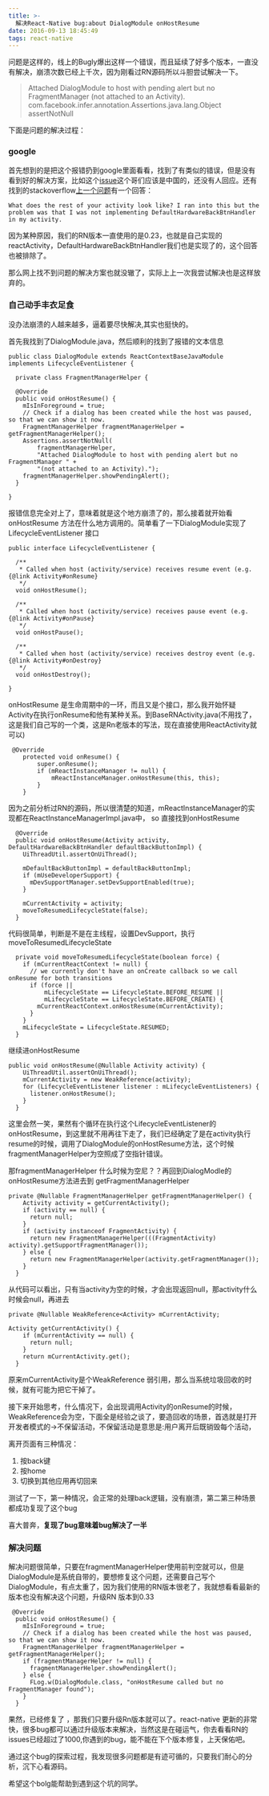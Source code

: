 ```yaml
---
title: >-
  解决React-Native bug:about DialogModule onHostResume
date: 2016-09-13 18:45:49
tags: react-native
---
```


问题是这样的，线上的Bugly爆出这样一个错误，而且延续了好多个版本，一直没有解决，崩溃次数已经上千次，因为刚看过RN源码所以斗胆尝试解决一下。

> Attached DialogModule to host with pending alert but no FragmentManager (not attached to an Activity).
com.facebook.infer.annotation.Assertions.java.lang.Object assertNotNull

下面是问题的解决过程：
### google
首先想到的是把这个报错扔到google里面看看，找到了有类似的错误，但是没有看到好的解决方案，比如这个[issue](https://github.com/facebook/react-native/issues/9018)这个哥们应该是中国的，还没有人回应。还有找到的stackoverflow[上一个问题](http://stackoverflow.com/questions/35254232/react-native-maps-integration-issue-with-react-native-0-19-0)有一个回答：

	What does the rest of your activity look like? I ran into this but the problem was that I was not implementing DefaultHardwareBackBtnHandler in my activity.

因为某种原因，我们的RN版本一直使用的是0.23，也就是自己实现的reactActivity，DefaultHardwareBackBtnHandler我们也是实现了的，这个回答也被排除了。

那么网上找不到问题的解决方案也就没辙了，实际上上一次我尝试解决也是这样放弃的。

### 自己动手丰衣足食

没办法崩溃的人越来越多，逼着要尽快解决,其实也挺快的。

首先我找到了DialogModule.java，然后顺利的找到了报错的文本信息

```
public class DialogModule extends ReactContextBaseJavaModule implements LifecycleEventListener {

  private class FragmentManagerHelper {

  @Override
  public void onHostResume() {
    mIsInForeground = true;
    // Check if a dialog has been created while the host was paused, so that we can show it now.
    FragmentManagerHelper fragmentManagerHelper = getFragmentManagerHelper();
    Assertions.assertNotNull(
        fragmentManagerHelper,
        "Attached DialogModule to host with pending alert but no FragmentManager " +
        "(not attached to an Activity).");
    fragmentManagerHelper.showPendingAlert();
  }

}

```
报错信息完全对上了，意味着就是这个地方崩溃了的，那么接着就开始看onHostResume 方法在什么地方调用的。简单看了一下DialogModule实现了LifecycleEventListener 接口
```
public interface LifecycleEventListener {

  /**
   * Called when host (activity/service) receives resume event (e.g. {@link Activity#onResume}
   */
  void onHostResume();

  /**
   * Called when host (activity/service) receives pause event (e.g. {@link Activity#onPause}
   */
  void onHostPause();

  /**
   * Called when host (activity/service) receives destroy event (e.g. {@link Activity#onDestroy}
   */
  void onHostDestroy();

}
```
onHostResume 是生命周期中的一环，而且又是个接口，那么我开始怀疑Activity在执行onResume和他有某种关系。到BaseRNActivity.java(不用找了，这是我们自己写的一个类，这是Rn老版本的写法，现在直接使用ReactActivity就可以)

```
 @Override
    protected void onResume() {
        super.onResume();
        if (mReactInstanceManager != null) {
            mReactInstanceManager.onHostResume(this, this);
        }
    }
```
因为之前分析过RN的源码，所以很清楚的知道，mReactInstanceManager的实现都在ReactInstanceManagerImpl.java中， so 直接找到onHostResume

```
  @Override
  public void onHostResume(Activity activity, DefaultHardwareBackBtnHandler defaultBackButtonImpl) {
    UiThreadUtil.assertOnUiThread();

    mDefaultBackButtonImpl = defaultBackButtonImpl;
    if (mUseDeveloperSupport) {
      mDevSupportManager.setDevSupportEnabled(true);
    }

    mCurrentActivity = activity;
    moveToResumedLifecycleState(false);
  }
```
代码很简单，判断是不是在主线程，设置DevSupport，执行moveToResumedLifecycleState

```
  private void moveToResumedLifecycleState(boolean force) {
    if (mCurrentReactContext != null) {
      // we currently don't have an onCreate callback so we call onResume for both transitions
      if (force ||
          mLifecycleState == LifecycleState.BEFORE_RESUME ||
          mLifecycleState == LifecycleState.BEFORE_CREATE) {
        mCurrentReactContext.onHostResume(mCurrentActivity);
      }
    }
    mLifecycleState = LifecycleState.RESUMED;
  }
```
继续进onHostResume
```
public void onHostResume(@Nullable Activity activity) {
    UiThreadUtil.assertOnUiThread();
    mCurrentActivity = new WeakReference(activity);
    for (LifecycleEventListener listener : mLifecycleEventListeners) {
      listener.onHostResume();
    }
  }
```

这里会然一笑，果然有个循环在执行这个LifecycleEventListener的onHostResume，到这里就不用再往下走了，我们已经确定了是在activity执行resume的时候，调用了DialogModule的onHostResume方法，这个时候fragmentManagerHelper为空照成了空指针错误。

那fragmentManagerHelper 什么时候为空尼？？再回到DialogModle的onHostResume方法进去到
getFragmentManagerHelper

```
private @Nullable FragmentManagerHelper getFragmentManagerHelper() {
    Activity activity = getCurrentActivity();
    if (activity == null) {
      return null;
    }
    if (activity instanceof FragmentActivity) {
      return new FragmentManagerHelper(((FragmentActivity) activity).getSupportFragmentManager());
    } else {
      return new FragmentManagerHelper(activity.getFragmentManager());
    }
  }
```
从代码可以看出，只有当activity为空的时候，才会出现返回null，那activity什么时候会null，再进去

```
private @Nullable WeakReference<Activity> mCurrentActivity;

Activity getCurrentActivity() {
    if (mCurrentActivity == null) {
      return null;
    }
    return mCurrentActivity.get();
  }
```
原来mCurrentActivity是个WeakReference 弱引用，那么当系统垃圾回收的时候，就有可能为把它干掉了。

接下来开始思考，什么情况下，会出现调用Activity的onResume的时候，WeakReference会为空，下面全是经验之谈了，要造回收的场景，首选就是打开开发者模式的->不保留活动，不保留活动是意思是:用户离开后既销毁每个活动，

离开页面有三种情况：
1. 按back键
2. 按home 
3. 切换到其他应用再切回来

测试了一下，第一种情况，会正常的处理back逻辑，没有崩溃，第二第三种场景都成功复现了这个bug

喜大普奔，**复现了bug意味着bug解决了一半**

### 解决问题

解决问题很简单，只要在fragmentManagerHelper使用前判空就可以，但是DialogModule是系统自带的，要想修复这个问题，还需要自己写个DialogModule，有点太重了，因为我们使用的RN版本很老了，我就想看看最新的版本也没有解决这个问题，升级RN 版本到0.33

```
 @Override
  public void onHostResume() {
    mIsInForeground = true;
    // Check if a dialog has been created while the host was paused, so that we can show it now.
    FragmentManagerHelper fragmentManagerHelper = getFragmentManagerHelper();
    if (fragmentManagerHelper != null) {
      fragmentManagerHelper.showPendingAlert();
    } else {
      FLog.w(DialogModule.class, "onHostResume called but no FragmentManager found");
    }
  }
```

果然，已经修复了 ，那我们只要升级Rn版本就可以了。react-native 更新的非常快，很多bug都可以通过升级版本来解决，当然这是在碰运气，你去看看RN的issues已经超过了1000,你遇到的bug，能不能在下个版本修复，上天保佑吧。

通过这个bug的探索过程，我发现很多问题都是有迹可循的，只要我们耐心的分析，沉下心看源码。

希望这个bolg能帮助到遇到这个坑的同学。


